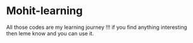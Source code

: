 # Mohit-learning
All those codes are my learning journey !!! if you find anything interesting then leme know and you can use it.
